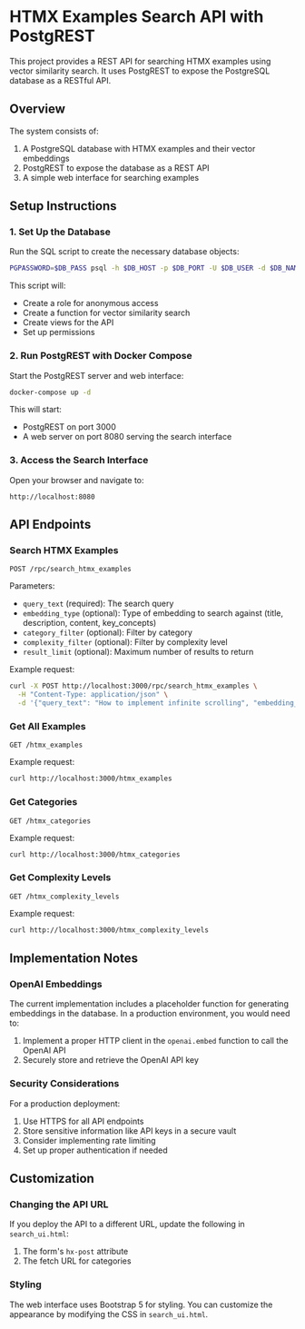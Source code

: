 # HTMX Examples Search API with PostgREST

This project provides a REST API for searching HTMX examples using vector similarity search. It uses PostgREST to expose the PostgreSQL database as a RESTful API.

## Overview

The system consists of:

1. A PostgreSQL database with HTMX examples and their vector embeddings
2. PostgREST to expose the database as a REST API
3. A simple web interface for searching examples

## Setup Instructions

### 1. Set Up the Database

Run the SQL script to create the necessary database objects:

```bash
PGPASSWORD=$DB_PASS psql -h $DB_HOST -p $DB_PORT -U $DB_USER -d $DB_NAME -f setup_postgrest.sql
```

This script will:
- Create a role for anonymous access
- Create a function for vector similarity search
- Create views for the API
- Set up permissions

### 2. Run PostgREST with Docker Compose

Start the PostgREST server and web interface:

```bash
docker-compose up -d
```

This will start:
- PostgREST on port 3000
- A web server on port 8080 serving the search interface

### 3. Access the Search Interface

Open your browser and navigate to:

```
http://localhost:8080
```

## API Endpoints

### Search HTMX Examples

```
POST /rpc/search_htmx_examples
```

Parameters:
- `query_text` (required): The search query
- `embedding_type` (optional): Type of embedding to search against (title, description, content, key_concepts)
- `category_filter` (optional): Filter by category
- `complexity_filter` (optional): Filter by complexity level
- `result_limit` (optional): Maximum number of results to return

Example request:

```bash
curl -X POST http://localhost:3000/rpc/search_htmx_examples \
  -H "Content-Type: application/json" \
  -d '{"query_text": "How to implement infinite scrolling", "embedding_type": "content", "result_limit": 3}'
```

### Get All Examples

```
GET /htmx_examples
```

Example request:

```bash
curl http://localhost:3000/htmx_examples
```

### Get Categories

```
GET /htmx_categories
```

Example request:

```bash
curl http://localhost:3000/htmx_categories
```

### Get Complexity Levels

```
GET /htmx_complexity_levels
```

Example request:

```bash
curl http://localhost:3000/htmx_complexity_levels
```

## Implementation Notes

### OpenAI Embeddings

The current implementation includes a placeholder function for generating embeddings in the database. In a production environment, you would need to:

1. Implement a proper HTTP client in the `openai.embed` function to call the OpenAI API
2. Securely store and retrieve the OpenAI API key

### Security Considerations

For a production deployment:

1. Use HTTPS for all API endpoints
2. Store sensitive information like API keys in a secure vault
3. Consider implementing rate limiting
4. Set up proper authentication if needed

## Customization

### Changing the API URL

If you deploy the API to a different URL, update the following in `search_ui.html`:

1. The form's `hx-post` attribute
2. The fetch URL for categories

### Styling

The web interface uses Bootstrap 5 for styling. You can customize the appearance by modifying the CSS in `search_ui.html`. 